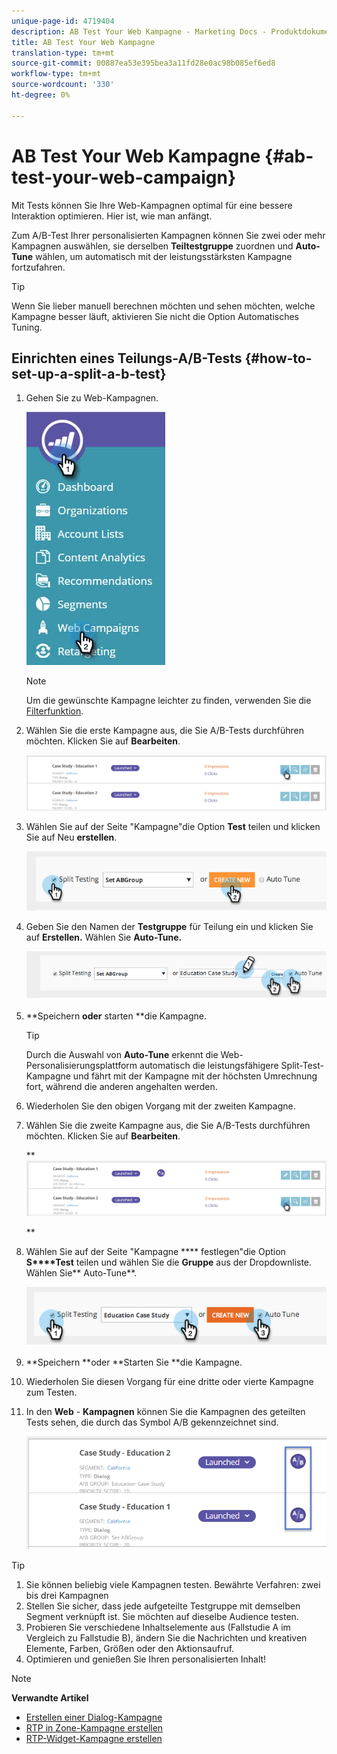 ```yaml
---
unique-page-id: 4719404
description: AB Test Your Web Kampagne - Marketing Docs - Produktdokumentation
title: AB Test Your Web Kampagne
translation-type: tm+mt
source-git-commit: 00887ea53e395bea3a11fd28e0ac98b085ef6ed8
workflow-type: tm+mt
source-wordcount: '330'
ht-degree: 0%

---
```



# AB Test Your Web Kampagne {#ab-test-your-web-campaign}

Mit Tests können Sie Ihre Web-Kampagnen optimal für eine bessere Interaktion optimieren. Hier ist, wie man anfängt.

Zum A/B-Test Ihrer personalisierten Kampagnen können Sie zwei oder mehr Kampagnen auswählen, sie derselben **Teiltestgruppe** zuordnen und **Auto-Tune** wählen, um automatisch mit der leistungsstärksten Kampagne fortzufahren.

>[!TIP]
>
>Wenn Sie lieber manuell berechnen möchten und sehen möchten, welche Kampagne besser läuft, aktivieren Sie nicht die Option Automatisches Tuning.

## Einrichten eines Teilungs-A/B-Tests {#how-to-set-up-a-split-a-b-test}

1. Gehen Sie zu Web-Kampagnen.

   ![](assets/web-campaigns-hand-2.jpg)

   >[!NOTE]
   >
   >Um die gewünschte Kampagne leichter zu finden, verwenden Sie die [Filterfunktion](filter-web-campaigns.md).

1. Wählen Sie die erste Kampagne aus, die Sie A/B-Tests durchführen möchten. Klicken Sie auf **Bearbeiten**.

   ![](assets/image2016-11-4-13-3a46-3a37.png)

1. Wählen Sie auf der Seite &quot;Kampagne&quot;die Option **Test** teilen und klicken Sie auf Neu **erstellen**.

   ![](assets/image2014-11-26-16-3a47-3a18.png)

1. Geben Sie den Namen der **Testgruppe** für Teilung ein und klicken Sie auf **Erstellen.** Wählen Sie **Auto-Tune.**

   ![](assets/image2014-11-26-16-3a52-3a24.png)

1. **Speichern **oder** starten **die Kampagne.

   >[!TIP]
   >
   >Durch die Auswahl von **Auto-Tune** erkennt die Web-Personalisierungsplattform automatisch die leistungsfähigere Split-Test-Kampagne und fährt mit der Kampagne mit der höchsten Umrechnung fort, während die anderen angehalten werden.

1. Wiederholen Sie den obigen Vorgang mit der zweiten Kampagne.
1. Wählen Sie die zweite Kampagne aus, die Sie A/B-Tests durchführen möchten. Klicken Sie auf **Bearbeiten**.

   ** ![](assets/image2016-11-4-13-3a51-3a39.png)

   **

1. Wählen Sie auf der Seite &quot;Kampagne **** festlegen&quot;die Option **S****Test** teilen und wählen Sie die **Gruppe** aus der Dropdownliste. Wählen Sie** Auto-Tune**.

   ![](assets/image2014-11-26-17-3a2-3a17.png)

1. **Speichern **oder **Starten Sie **die Kampagne.
1. Wiederholen Sie diesen Vorgang für eine dritte oder vierte Kampagne zum Testen.
1. In den **Web** - **Kampagnen** können Sie die Kampagnen des geteilten Tests sehen, die durch das Symbol A/B gekennzeichnet sind.

   ![](assets/image2016-11-4-13-3a55-3a5.png)

>[!TIP]
>
>1. Sie können beliebig viele Kampagnen testen. Bewährte Verfahren: zwei bis drei Kampagnen
>1. Stellen Sie sicher, dass jede aufgeteilte Testgruppe mit demselben Segment verknüpft ist. Sie möchten auf dieselbe Audience testen.
>1. Probieren Sie verschiedene Inhaltselemente aus (Fallstudie A im Vergleich zu Fallstudie B), ändern Sie die Nachrichten und kreativen Elemente, Farben, Größen oder den Aktionsaufruf.
>1. Optimieren und genießen Sie Ihren personalisierten Inhalt!

>



>[!NOTE]
>
>**Verwandte Artikel**
>
>* [Erstellen einer Dialog-Kampagne](create-a-new-dialog-web-campaign.md)
>* [RTP in Zone-Kampagne erstellen](create-a-new-in-zone-web-campaign.md)
>* [RTP-Widget-Kampagne erstellen](create-a-new-widget-web-campaign.md)

>



